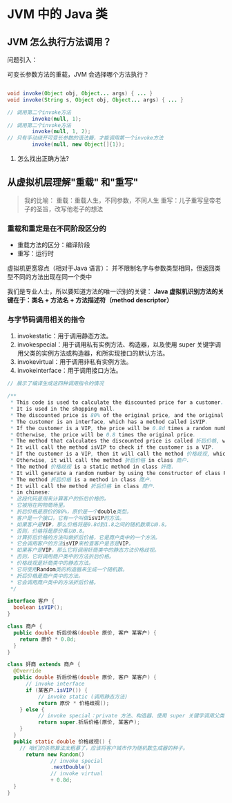 # JVM 中的 Java 类

## JVM 怎么执行方法调用？

问题引入：

可变长参数方法的重载，JVM 会选择哪个方法执行？

```java

void invoke(Object obj, Object... args) { ... }
void invoke(String s, Object obj, Object... args) { ... }

// 调用第二个invoke方法
        invoke(null, 1);
// 调用第二个invoke方法
        invoke(null, 1, 2);
// 只有手动绕开可变长参数的语法糖，才能调用第一个invoke方法
        invoke(null, new Object[]{1}); 
```

1. 怎么找出正确方法?

## 从虚拟机层理解"重载" 和"重写"

>我的比喻：
重载：重载人生，不同参数，不同人生
重写：儿子重写皇帝老子的圣旨，改写他老子的想法

### 重载和重定是在不同阶段区分的

- 重载方法的区分：编译阶段
- 重写：运行时

虚拟机更宽容点（相对于Java 语言）： 并不限制名字与参数类型相同，但返回类型不同的方法出现在同一个类中

我们是专业人士，所以要知道方法的唯一识别的关键：
**Java 虚拟机识别方法的关键在于：类名 + 方法名 + 方法描述符（method descriptor）**

### 与字节码调用相关的指令

1. invokestatic：用于调用静态方法。
2. invokespecial：用于调用私有实例方法、构造器，以及使用 super 关键字调用父类的实例方法或构造器，和所实现接口的默认方法。
3. invokevirtual：用于调用非私有实例方法。
4. invokeinterface：用于调用接口方法。

```java
// 展示了编译生成这四种调用指令的情况

/**
 * This code is used to calculate the discounted price for a customer.
 * It is used in the shopping mall.
 * The discounted price is 80% of the original price, and the original price is a double type.
 * The customer is an interface, which has a method called isVIP.
 * If the customer is a VIP, the price will be 0.8d times a random number between 0.8 and 1.8.
 * Otherwise, the price will be 0.8 times the original price.
 * The method that calculates the discounted price is called 折后价格, which is a method in class 商户.
 * It will call the method isVIP to check if the customer is a VIP.
 * If the customer is a VIP, then it will call the method 价格歧视, which is a static method in class 奸商.
 * Otherwise, it will call the method 折后价格 in class 商户.
 * The method 价格歧视 is a static method in class 奸商.
 * It will generate a random number by using the constructor of class Random.
 * The method 折后价格 is a method in class 商户.
 * It will call the method 折后价格 in class 商户.
 * in chinese:  
 * 这段代码是用来计算客户的折后价格的。
 * 它被用在购物商场里。
 * 折后价格是原价的80%，原价是一个double类型。
 * 客户是一个接口，它有一个叫做isVIP的方法。
 * 如果客户是VIP，那么价格将是0.8d到1.8之间的随机数乘以0.8。
 * 否则，价格将是原价乘以0.8。
 * 计算折后价格的方法叫做折后价格，它是商户类中的一个方法。
 * 它会调用客户的方法isVIP来检查客户是否是VIP。
 * 如果客户是VIP，那么它将调用奸商类中的静态方法价格歧视。
 * 否则，它将调用商户类中的方法折后价格。
 * 价格歧视是奸商类中的静态方法。
 * 它将使用Random类的构造器来生成一个随机数。
 * 折后价格是商户类中的方法。
 * 它会调用商户类中的方法折后价格。
 */

interface 客户 {
  boolean isVIP();
}

class 商户 {
  public double 折后价格(double 原价, 客户 某客户) {
    return 原价 * 0.8d;
  }
}

class 奸商 extends 商户 {
  @Override
  public double 折后价格(double 原价, 客户 某客户) {
      // invoke interface      
      if (某客户.isVIP()) {
          // invoke static (调用静态方法)
          return 原价 * 价格歧视();                    
    } else {
          // invoke special：private 方法、构造器、使用 super 关键字调用父类实例方法或构造器，和实现接口的默认方法
          return super.折后价格(原价, 某客户);          
    }
  }
  public static double 价格歧视() {
    // 咱们的杀熟算法太粗暴了，应该将客户城市作为随机数生成器的种子。
      return new Random()
              // invoke special
              .nextDouble()                         
              // invoke virtual
              + 0.8d;
  }
}
```
